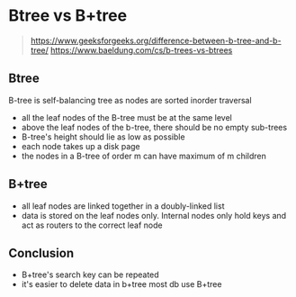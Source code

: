# Btree vs B+tree

> https://www.geeksforgeeks.org/difference-between-b-tree-and-b-tree/
> https://www.baeldung.com/cs/b-trees-vs-btrees

## Btree

B-tree is self-balancing tree as nodes are sorted inorder traversal

- all the leaf nodes of the B-tree must be at the same level
- above the leaf nodes of the b-tree, there should be no empty sub-trees
- B-tree's height should lie as low as possible
- each node takes up a disk page
- the nodes in a B-tree of order m can have maximum of m children

## B+tree

- all leaf nodes are linked together in a doubly-linked list
- data is stored on the leaf nodes only. Internal nodes only hold keys and act as routers to the correct leaf node

## Conclusion

- B+tree's search key can be repeated
- it's easier to delete data in b+tree
most db use B+tree
